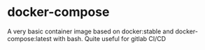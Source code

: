 # docker-compose
A very basic container image based on docker:stable and docker-compose:latest with bash.
Quite useful for gitlab CI/CD